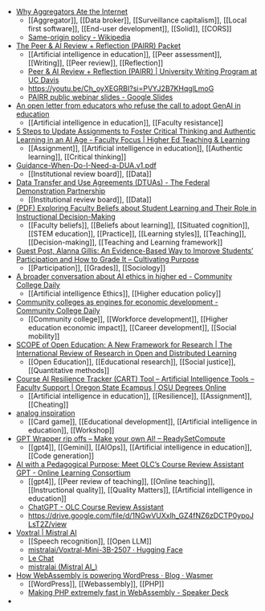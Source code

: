 - [Why Aggregators Ate the Internet](https://every.to/thesis/why-aggregators-ate-the-internet)
	- [[Aggregator]], [[Data broker]], [[Surveillance capitalism]], [[Local first software]], [[End-user development]], [[Solid]], [[CORS]]
	- [Same-origin policy - Wikipedia](https://en.m.wikipedia.org/wiki/Same-origin_policy)
- [The Peer & AI Review + Reflection (PAIRR) Packet](https://docs.google.com/document/d/1w-yj8gUH-ojB_39mfdYQ5VT52C8DKXFK0QEcDLDzgYI/mobilebasic)
	- [[Artificial intelligence in education]], [[Peer assessment]], [[Writing]], [[Peer review]], [[Reflection]]
	- [Peer & AI Review + Reflection (PAIRR) | University Writing Program at UC Davis](https://writing.ucdavis.edu/pairr)
	- https://youtu.be/Ch_oyXEGRBI?si=PVYJ2B7KHqglLmoG
	- [PAIRR public webinar slides - Google Slides](https://docs.google.com/presentation/d/1k2pbIHGAB7wd22zIsHmqh0w0RQ6C9jA1cpzjHB9yOxY/mobilepresent#slide=id.g36c429e4aa7_0_459)
- [An open letter from educators who refuse the call to adopt GenAI in education](https://openletter.earth/an-open-letter-from-educators-who-refuse-the-call-to-adopt-genai-in-education-cb4aee75)
	- [[Artificial intelligence in education]], [[Faculty resistance]]
- [5 Steps to Update Assignments to Foster Critical Thinking and Authentic Learning in an AI Age - Faculty Focus | Higher Ed Teaching & Learning](https://www.facultyfocus.com/articles/effective-teaching-strategies/5-steps-to-update-assignments-to-foster-critical-thinking-and-authentic-learning-in-an-ai-age/)
	- [[Assignment]], [[Artificial intelligence in education]], [[Authentic learning]], [[Critical thinking]]
- [Guidance-When-Do-I-Need-a-DUA.v1.pdf](https://assets.campbell.edu/wp-content/uploads/2018/09/Guidance-When-Do-I-Need-a-DUA.v1.pdf)
	- [[Institutional review board]], [[Data]]
- [Data Transfer and Use Agreements (DTUAs) - The Federal Demonstration Partnership](https://thefdp.org/demonstrations-resources/dtuas/)
	- [[Institutional review board]], [[Data]]
- [(PDF) Exploring Faculty Beliefs about Student Learning and Their Role in Instructional Decision-Making](https://www.researchgate.net/publication/274305966_Exploring_Faculty_Beliefs_about_Student_Learning_and_Their_Role_in_Instructional_Decision-Making)
	- [[Faculty beliefs]], [[Beliefs about learning]], [[Situated cognition]], [[STEM education]], [[Practice]], [[Learning styles]], [[Teaching]], [[Decision-making]], [[Teaching and Learning framework]]
- [Guest Post, Alanna Gillis: An Evidence-Based Way to Improve Students’ Participation and How to Grade It – Cultivating Purpose](https://sites.stlawu.edu/cita/2022/12/31/guest-post-alanna-gillis-an-evidence-based-way-to-improve-students-participation-and-how-to-grade-it/)
	- [[Participation]], [[Grades]], [[Sociology]]
- [A broader conversation about AI ethics in higher ed - Community College Daily](https://www.ccdaily.com/2025/07/a-broader-conversation-about-ai-ethics-in-higher-ed/)
	- [[Artificial intelligence Ethics]], [[Higher education policy]]
- [Community colleges as engines for economic development - Community College Daily](https://www.ccdaily.com/2025/06/community-colleges-as-engines-for-economic-development/)
	- [[Community college]], [[Workforce development]], [[Higher education economic impact]], [[Career development]], [[Social mobility]]
- [SCOPE of Open Education: A New Framework for Research | The International Review of Research in Open and Distributed Learning](https://www.irrodl.org/index.php/irrodl/article/view/7356)
	- [[Open Education]], [[Educational research]], [[Social justice]], [[Quantitative methods]]
- [Course AI Resilience Tracker (CART) Tool – Artificial Intelligence Tools – Faculty Support | Oregon State Ecampus | OSU Degrees Online](https://ecampus.oregonstate.edu/faculty/artificial-intelligence-tools/course-ai-resilience/)
	- [[Artificial intelligence in education]], [[Resilience]], [[Assignment]], [[Cheating]]
- [analog inspiration](https://www.analoginspiration.ai/)
	- [[Card game]], [[Educational development]], [[Artificial intelligence in education]], [[Workshop]]
- [GPT Wrapper rip offs – Make your own AI! – ReadySetCompute](https://readysetcompute.com/gptwrapper/)
	- [[gpt4]], [[Gemini]], [[AIOps]], [[Artificial intelligence in education]], [[Code generation]]
- [AI with a Pedagogical Purpose: Meet OLC’s Course Review Assistant GPT - Online Learning Consortium](https://onlinelearningconsortium.org/olc-insights/2025/06/course-review-assistant-gpt/)
	- [[gpt4]], [[Peer review of teaching]], [[Online teaching]], [[Instructional quality]], [[Quality Matters]], [[Artificial intelligence in education]]
	- [ChatGPT - OLC Course Review Assistant](https://chatgpt.com/g/g-AbItqAV5a-olc-course-review-assistant)
	- https://drive.google.com/file/d/1NGwVUXxlh_GZ4fNZ6zDCTP0ypoJLsT2Z/view
- [Voxtral | Mistral AI](https://mistral.ai/news/voxtral)
	- [[Speech recognition]], [[Open LLM]]
	- [mistralai/Voxtral-Mini-3B-2507 · Hugging Face](https://huggingface.co/mistralai/Voxtral-Mini-3B-2507)
	- [Le Chat](https://chat.mistral.ai/chat)
	- [mistralai (Mistral AI_)](https://huggingface.co/mistralai)
- [How WebAssembly is powering WordPress · Blog · Wasmer](https://wasmer.io/posts/how-webassembly-is-powering-wordpress)
	- [[WordPress]], [[Webassembly]], [[PHP]]
	- [Making PHP extremely fast in WebAssembly - Speaker Deck](https://speakerdeck.com/syrusakbary/making-php-extremely-fast-in-webassembly)
-
